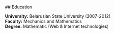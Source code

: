 <p></p>
## Education
<p></p>
<p> 
<b>University:</b> Belarusian State University (2007-2012) <br/>
<b>Faculty:</b> Mechanics and Mathematics <br/>
<b>Degree:</b> Mathematic (Web & Internet technologies)
</p>
